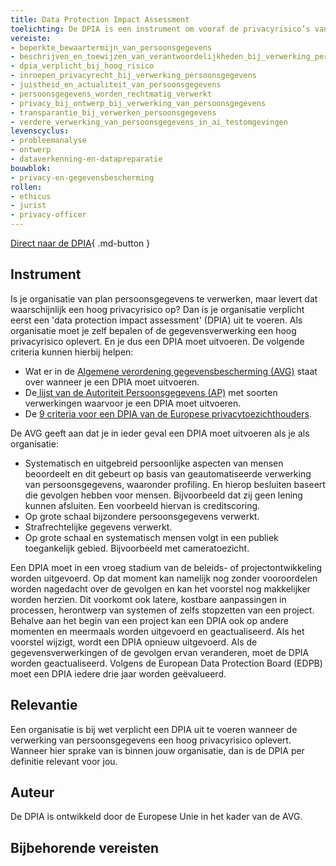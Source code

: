 ```yaml
---
title: Data Protection Impact Assessment 
toelichting: De DPIA is een instrument om vooraf de privacyrisico’s van een gegevensverwerking in kaart te brengen. Zodat de organisatie maatregelen kan nemen om deze risico’s te verkleinen. De DPIA zorgt voor naleving van de wetgeving inzake gegevensbescherming, zoals de Algemene Verordening Gegevensbescherming (AVG) in de Europese Unie. 
vereiste:
- beperkte_bewaartermijn_van_persoonsgegevens
- beschrijven_en_toewijzen_van_verantwoordelijkheden_bij_verwerking_persoonsgegevens
- dpia_verplicht_bij_hoog_risico
- inroepen_privacyrecht_bij_verwerking_persoonsgegevens
- juistheid_en_actualiteit_van_persoonsgegevens
- persoonsgegevens_worden_rechtmatig_verwerkt
- privacy_bij_ontwerp_bij_verwerking_van_persoonsgegevens
- transparantie_bij_verwerken_persoonsgegevens
- verdere_verwerking_van_persoonsgegevens_in_ai_testomgevingen
levenscyclus:
- probleemanalyse
- ontwerp
- dataverkenning-en-datapreparatie
bouwblok:
- privacy-en-gegevensbescherming 
rollen:
- ethicus
- jurist 
- privacy-officer
---
```


<!-- tags -->

[Direct naar de DPIA](https://www.autoriteitpersoonsgegevens.nl/themas/basis-avg/praktisch-avg/data-protection-impact-assessment-dpia){ .md-button }
## Instrument

Is je organisatie van plan persoonsgegevens te verwerken, maar levert dat waarschijnlijk een hoog privacyrisico op? 
Dan is je organisatie verplicht eerst een 'data protection impact assessment' (DPIA) uit te voeren. 
Als organisatie moet je zelf bepalen of de gegevensverwerking een hoog privacyrisico oplevert. 
En je dus een DPIA moet uitvoeren. 
De volgende criteria kunnen hierbij helpen:

*  Wat er in de [Algemene verordening gegevensbescherming (AVG)](https://eur-lex.europa.eu/legal-content/NL/TXT/PDF/?uri=CELEX:32016R0679#page=53) staat over wanneer je een DPIA moet uitvoeren.
*  De[ lijst van de Autoriteit Persoonsgegevens (AP)](https://www.autoriteitpersoonsgegevens.nl/documenten/lijst-verplichte-dpia) met soorten verwerkingen waarvoor je een DPIA moet uitvoeren.
*  De [9 criteria voor een DPIA van de Europese privacytoezichthouders](https://autoriteitpersoonsgegevens.nl/themas/basis-avg/praktisch-avg/data-protection-impact-assessment-dpia#wat-zijn-de-criteria-van-de-europese-privacytoezichthouders-6668).

De AVG geeft aan dat je in ieder geval een DPIA moet uitvoeren als je als organisatie:

* Systematisch en uitgebreid persoonlijke aspecten van mensen beoordeelt en dit gebeurt op basis van geautomatiseerde verwerking van persoonsgegevens, waaronder profiling. En hierop besluiten baseert die gevolgen hebben voor mensen. Bijvoorbeeld dat zij geen lening kunnen afsluiten. Een voorbeeld hiervan is creditscoring.
* Op grote schaal bijzondere persoonsgegevens verwerkt.
* Strafrechtelijke gegevens verwerkt.
* Op grote schaal en systematisch mensen volgt in een publiek toegankelijk gebied. Bijvoorbeeld met cameratoezicht.

Een DPIA moet in een vroeg stadium van de beleids- of projectontwikkeling worden uitgevoerd. 
Op dat moment kan namelijk nog zonder vooroordelen worden nagedacht over de gevolgen en kan het voorstel nog makkelijker worden herzien. 
Dit voorkomt ook latere, kostbare aanpassingen in processen, herontwerp van systemen of zelfs stopzetten van een project. 
Behalve aan het begin van een project kan een DPIA ook op andere momenten en meermaals worden uitgevoerd en geactualiseerd. 
Als het voorstel wijzigt, wordt een DPIA opnieuw uitgevoerd. 
Als de gegevensverwerkingen of de gevolgen ervan veranderen, moet de DPIA worden geactualiseerd. 
Volgens de European Data Protection Board (EDPB) moet een DPIA iedere drie jaar worden geëvalueerd.

## Relevantie
Een organisatie is bij wet verplicht een DPIA uit te voeren wanneer de verwerking van persoonsgegevens een hoog privacyrisico oplevert. Wanneer hier sprake van is binnen jouw organisatie, dan is de DPIA per definitie relevant voor jou. 


## Auteur
De DPIA is ontwikkeld door de Europese Unie in het kader van de AVG. 

## Bijbehorende vereisten

<!-- list_vereisten_on_maatregelen_page -->
